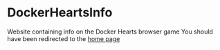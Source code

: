 # DockerHeartsInfo
Website containing info on the Docker Hearts browser game
You should have been redirected to the [home page](https://jamangi.github.io/DockerHeartsInfo/home.html)
